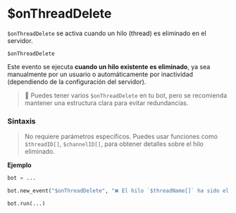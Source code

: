 
# $onThreadDelete

`$onThreadDelete` se activa cuando un hilo (thread) es eliminado en el servidor.

```
$onThreadDelete
```

Este evento se ejecuta **cuando un hilo existente es eliminado**, ya sea manualmente por un usuario o automáticamente por inactividad (dependiendo de la configuración del servidor).

> 📌 Puedes tener varios `$onThreadDelete` en tu bot, pero se recomienda mantener una estructura clara para evitar redundancias.

### Sintaxis

> No requiere parámetros específicos. Puedes usar funciones como `$threadID[]`, `$channelID[]`, para obtener detalles sobre el hilo eliminado.

**Ejemplo**

```python
bot = ...

bot.new_event("$onThreadDelete", "❌ El hilo `$threadName[]` ha sido eliminado del canal <#$channelID[]>.")

bot.run(...)
```
